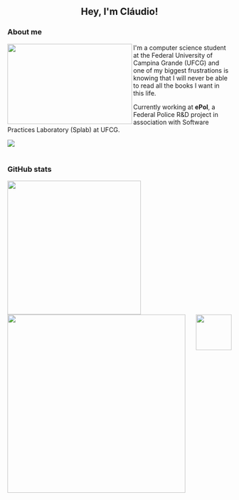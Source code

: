 <h2 align='center'> Hey, I'm Cláudio! </h2>

### About me

  <img align='left' src='https://media.giphy.com/media/5UteRPYSpbT6tmHRgT/giphy.gif' width='280' height='180'/>
  
  <p>I'm a computer science student at the Federal University of Campina Grande (UFCG) and one of my biggest frustrations is knowing that I will never be able to read all the books I want in this life.</p>
  
  <p>Currently working at <b>ePol</b>, a Federal Police R&D project in association with Software Practices Laboratory (Splab) at UFCG.</p>

  <div align='left'>
    <a href='href='mailto:fclaudiods@gmail.com'>
      <img src='https://img.shields.io/badge/Gmail-D14836?style=for-the-badge&logo=gmail&logoColor=white&color=606060'/>
    </a>
  </div>
  
  <br>
                                                                                                                      
<h3> GitHub stats</h3>

<div>
  <img align='left' src='https://github-readme-stats.vercel.app/api/top-langs/?username=anuraghazra&theme=vue' height="300"/>
  <img align='left' src='https://github-readme-stats.vercel.app/api?username=claudiodantas&hide=stars&theme=vue' width='400'/>
  <img align='right' src='https://media.giphy.com/media/RVy3XU9pV1euIO3bsR/giphy.gif' width='80'/>

</div>
